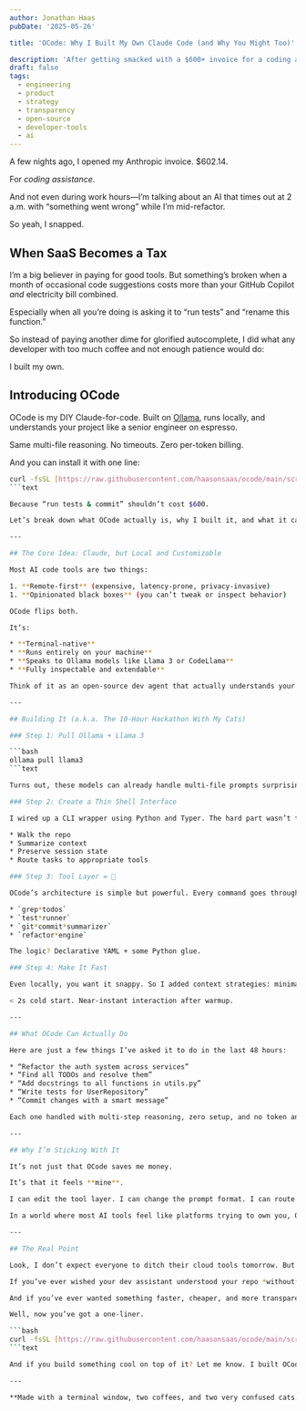 ```yaml
---
author: Jonathan Haas
pubDate: '2025-05-26'

title: 'OCode: Why I Built My Own Claude Code (and Why You Might Too)'

description: 'After getting smacked with a $600+ invoice for a coding assistant that times out at 2 a.m., I decided to build my own. Here's how OCode was born—powered by'featured: false
draft: false
tags:
  - engineering
  - product
  - strategy
  - transparency
  - open-source
  - developer-tools
  - ai
---
```


A few nights ago, I opened my Anthropic invoice. $602.14.

For _coding assistance_.

And not even during work hours—I’m talking about an AI that times out at 2 a.m. with “something went wrong” while I’m mid-refactor.

So yeah, I snapped.

## When SaaS Becomes a Tax

I’m a big believer in paying for good tools. But something’s broken when a month of occasional code suggestions costs more than your GitHub Copilot _and_ electricity bill combined.

Especially when all you’re doing is asking it to “run tests” and “rename this function.”

So instead of paying another dime for glorified autocomplete, I did what any developer with too much coffee and not enough patience would do:

I built my own.

## Introducing OCode

OCode is my DIY Claude-for-code. Built on [Ollama](https://ollama.ai), runs locally, and understands your project like a senior engineer on espresso.

Same multi-file reasoning. No timeouts. Zero per-token billing.

And you can install it with one line:

````bash
curl -fsSL [https://raw.githubusercontent.com/haasonsaas/ocode/main/scripts/install.sh](https://raw.githubusercontent.com/haasonsaas/ocode/main/scripts/install.sh) | bash
```text

Because “run tests & commit” shouldn’t cost $600.

Let’s break down what OCode actually is, why I built it, and what it can do that shocked me.

---

## The Core Idea: Claude, but Local and Customizable

Most AI code tools are two things:

1. **Remote-first** (expensive, latency-prone, privacy-invasive)
1. **Opinionated black boxes** (you can’t tweak or inspect behavior)

OCode flips both.

It’s:

* **Terminal-native**
* **Runs entirely on your machine**
* **Speaks to Ollama models like Llama 3 or CodeLlama**
* **Fully inspectable and extendable**

Think of it as an open-source dev agent that actually understands your repo—and doesn’t leave you guessing why it renamed your files “final*final*rewrite*v2.py”.

---

## Building It (a.k.a. The 10-Hour Hackathon With My Cats)

### Step 1: Pull Ollama + Llama 3

```bash
ollama pull llama3
```text

Turns out, these models can already handle multi-file prompts surprisingly well. The key is the scaffolding around them—something most “AI tools” either overcomplicate or completely ignore.

### Step 2: Create a Thin Shell Interface

I wired up a CLI wrapper using Python and Typer. The hard part wasn’t the CLI. It was deciding how to:

* Walk the repo
* Summarize context
* Preserve session state
* Route tasks to appropriate tools

### Step 3: Tool Layer = 🧠

OCode’s architecture is simple but powerful. Every command goes through a query router that determines which “tools” to activate. Think:

* `grep*todos`
* `test*runner`
* `git*commit*summarizer`
* `refactor*engine`

The logic? Declarative YAML + some Python glue.

### Step 4: Make It Fast

Even locally, you want it snappy. So I added context strategies: minimal, targeted, full. Plus caching for file fingerprints. Net result?

< 2s cold start. Near-instant interaction after warmup.

---

## What OCode Can Actually Do

Here are just a few things I’ve asked it to do in the last 48 hours:

* “Refactor the auth system across services”
* “Find all TODOs and resolve them”
* “Add docstrings to all functions in utils.py”
* “Write tests for UserRepository”
* “Commit changes with a smart message”

Each one handled with multi-step reasoning, zero setup, and no token anxiety.

---

## Why I’m Sticking With It

It’s not just that OCode saves me money.

It’s that it feels **mine**.

I can edit the tool layer. I can change the prompt format. I can route different tasks to different models. I can run it on a flight with no internet.

In a world where most AI tools feel like platforms trying to own you, OCode is a reminder that you can still own your own workflow.

---

## The Real Point

Look, I don’t expect everyone to ditch their cloud tools tomorrow. But if you’ve ever looked at an AI invoice and thought, “This is wild,” you’re not alone.

If you’ve ever wished your dev assistant understood your repo *without* you copy-pasting three files into a chat window—you’ve got options.

And if you’ve ever wanted something faster, cheaper, and more transparent than the big-box AI services?

Well, now you’ve got a one-liner.

```bash
curl -fsSL [https://raw.githubusercontent.com/haasonsaas/ocode/main/scripts/install.sh](https://raw.githubusercontent.com/haasonsaas/ocode/main/scripts/install.sh) | bash
```text

And if you build something cool on top of it? Let me know. I built OCode to escape SaaS rent. But it might just be a better way to code.

---

**Made with a terminal window, two coffees, and two very confused cats.** 🐈
````
